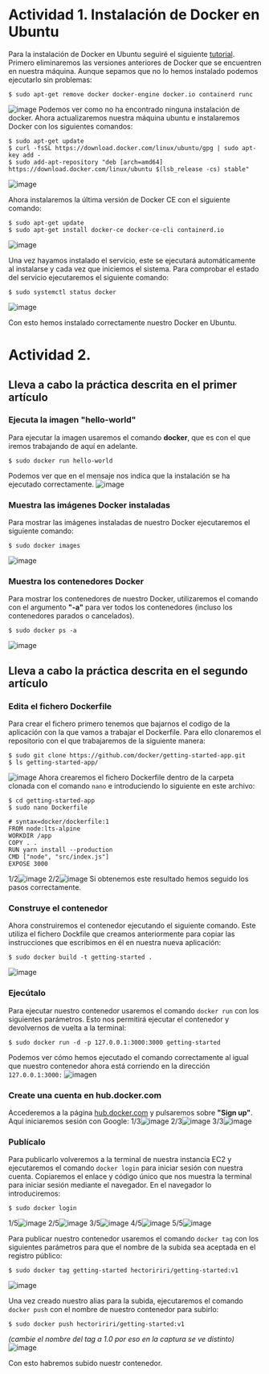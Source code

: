 # Actividad 1. Instalación de Docker en Ubuntu
Para la instalación de Docker en Ubuntu seguiré el siguiente [tutorial](https://www.tecmint.com/install-docker-and-run-docker-containers-in-ubuntu/).
Primero eliminaremos las versiones anteriores de Docker que se encuentren en nuestra máquina. Aunque sepamos que no lo hemos instalado podemos ejecutarlo sin problemas:
```ubuntu
$ sudo apt-get remove docker docker-engine docker.io containerd runc
```
![image](https://github.com/user-attachments/assets/dc2f710e-7a3a-4916-826a-ce2e5465685c)
Podemos ver como no ha encontrado ninguna instalación de docker. Ahora actualizaremos nuestra máquina ubuntu e instalaremos Docker con los siguientes comandos:
```ubuntu
$ sudo apt-get update
$ curl -fsSL https://download.docker.com/linux/ubuntu/gpg | sudo apt-key add -
$ sudo add-apt-repository "deb [arch=amd64] https://download.docker.com/linux/ubuntu $(lsb_release -cs) stable"
```
![image](https://github.com/user-attachments/assets/12e07f33-5ced-48dc-bc04-69be9d60c40f)

Ahora instalaremos la última versión de Docker CE con el siguiente comando:
```ubuntu
$ sudo apt-get update
$ sudo apt-get install docker-ce docker-ce-cli containerd.io
```
![image](https://github.com/user-attachments/assets/6aa05ffd-cf4c-4139-b5fd-22c16e2db3af)

Una vez hayamos instalado el servicio, este se ejecutará automáticamente al instalarse y cada vez que iniciemos el sistema. Para comprobar el estado del servicio ejecutaremos el siguiente comando:
```ubuntu
$ sudo systemctl status docker 
```
![image](https://github.com/user-attachments/assets/b0e3d0e8-20e7-4f6b-8ee8-1699aee271e9)

Con esto hemos instalado correctamente nuestro Docker en Ubuntu.

# Actividad 2. 
## Lleva a cabo la práctica descrita en el primer artículo
### Ejecuta la imagen "hello-world"
Para ejecutar la imagen usaremos el comando **docker**, que es con el que iremos trabajando de aquí en adelante.
```ubuntu
$ sudo docker run hello-world
```
Podemos ver que en el mensaje nos indica que la instalación se ha ejecutado correctamente.
![image](https://github.com/user-attachments/assets/f69f5bf0-ca35-4c66-b001-25ff4285beb1)

### Muestra las imágenes Docker instaladas
Para mostrar las imágenes instaladas de nuestro Docker ejecutaremos el siguiente comando:
```ubuntu
$ sudo docker images
```
![image](https://github.com/user-attachments/assets/77c2630d-db92-44d6-bc49-eb2cd3bd4ed7)

### Muestra los contenedores Docker
Para mostrar los contenedores de nuestro Docker, utilizaremos el comando con el argumento **"-a"** para ver todos los contenedores (incluso los contenedores parados o cancelados).
```ubuntu
$ sudo docker ps -a
```
![image](https://github.com/user-attachments/assets/432010e5-2c42-4225-882e-fcfec62b8deb)

## Lleva a cabo la práctica descrita en el segundo artículo
### Edita el fichero Dockerfile
Para crear el fichero primero tenemos que bajarnos el codigo de la aplicación con la que vamos a trabajar el Dockerfile. Para ello clonaremos el repositorio con el que trabajaremos de la siguiente manera:
```ubuntu
$ sudo git clone https://github.com/docker/getting-started-app.git
$ ls getting-started-app/
```
![image](https://github.com/user-attachments/assets/f4b06518-752f-4af9-aa28-aeb8bf1214f9)
Ahora crearemos el fichero Dockerfile dentro de la carpeta clonada con el comando `nano` e introduciendo lo siguiente en este archivo:
```ubuntu
$ cd getting-started-app
$ sudo nano Dockerfile

# syntax=docker/dockerfile:1
FROM node:lts-alpine
WORKDIR /app
COPY . .
RUN yarn install --production
CMD ["node", "src/index.js"]
EXPOSE 3000
```
1/2![image](https://github.com/user-attachments/assets/975459d3-b9c8-48de-9d97-22cd754bd224)
2/2![image](https://github.com/user-attachments/assets/7f102d74-c1b6-45e5-a282-38124ddd8565)
Si obtenemos este resultado hemos seguido los pasos correctamente.

### Construye el contenedor
Ahora construiremos el contenedor ejecutando el siguiente comando. Este utiliza el fichero Dockfile que creamos anteriormente para copiar las instrucciones que escribimos en él en nuestra nueva aplicación:
```ubuntu
$ sudo docker build -t getting-started .
```
![image](https://github.com/user-attachments/assets/eb18699d-7790-4685-bcf9-3345ba6390c4)

### Ejecútalo
Para ejecutar nuestro contenedor usaremos el comando `docker run` con los siguientes parámetros. Esto nos permitirá ejecutar el contenedor y devolvernos de vuelta a la terminal:
```ubuntu
$ sudo docker run -d -p 127.0.0.1:3000:3000 getting-started
```
Podemos ver cómo hemos ejecutado el comando correctamente al igual que nuestro contenedor ahora está corriendo en la dirección `127.0.0.1:3000:`
![imagen](https://github.com/user-attachments/assets/b73726e4-7569-4f71-9711-97274b3c3e3c)

### Create una cuenta en hub.docker.com
Accederemos a la página [hub.docker.com](hub.docker.com) y pulsaremos sobre **"Sign up"**. Aquí iniciaremos sesión con Google:
1/3![image](https://github.com/user-attachments/assets/a7f58a72-2625-43b0-b280-e1fdd1853ec2)
2/3![image](https://github.com/user-attachments/assets/94d14cf2-7f88-413f-be23-0606033c1cb3)
3/3![image](https://github.com/user-attachments/assets/1c7cda57-9fe5-45a0-9e21-dcf9f6392172)

### Publícalo
Para publicarlo volveremos a la terminal de nuestra instancia EC2 y ejecutaremos el comando `docker login` para iniciar sesión con nuestra cuenta. Copiaremos el enlace y código único que nos muestra la terminal para iniciar sesión mediante el navegador. En el navegador lo introduciremos:
```ubuntu
$ sudo docker login
```
1/5![image](https://github.com/user-attachments/assets/068f8c8a-b725-4d9d-b6e5-d928cf46a320)
2/5![image](https://github.com/user-attachments/assets/d1e5dc2c-249a-4964-ad08-b5fe975ae23f)
3/5![image](https://github.com/user-attachments/assets/f2d43752-c7c2-480e-9f43-a549440adf1e)
4/5![image](https://github.com/user-attachments/assets/131f10f6-4a16-4713-bd50-0e0e2c8e1635)
5/5![image](https://github.com/user-attachments/assets/3b271c1d-00b9-4a79-adb9-1f28e1e5abb7)

Para publicar nuestro contenedor usaremos el comando `docker tag` con los siguientes parámetros para que el nombre de la subida sea aceptada en el registro público:
```ubuntu
$ sudo docker tag getting-started hectoririri/getting-started:v1
```
![image](https://github.com/user-attachments/assets/03c68c9a-2afd-423b-bdb7-ddccffde36bf)

Una vez creado nuestro alias para la subida, ejecutaremos el comando `docker push` con el nombre de nuestro contenedor para subirlo:
```ubuntu
$ sudo docker push hectoririri/getting-started:v1
```
*(cambie el nombre del tag a 1.0 por eso en la captura se ve distinto)*
![image](https://github.com/user-attachments/assets/30a262a0-6bfb-4f2f-9d84-5f03ffc7785b)

Con esto habremos subido nuestr contenedor.









